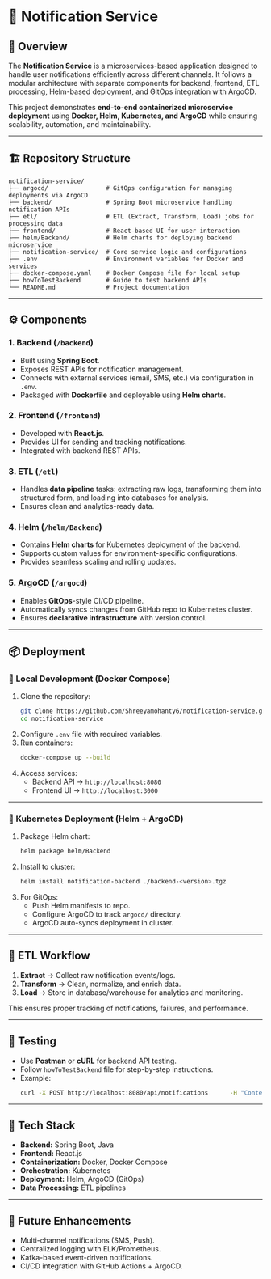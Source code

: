# 📩 Notification Service  

## 📖 Overview  
The **Notification Service** is a microservices-based application designed to handle user notifications efficiently across different channels. It follows a modular architecture with separate components for backend, frontend, ETL processing, Helm-based deployment, and GitOps integration with ArgoCD.  

This project demonstrates **end-to-end containerized microservice deployment** using **Docker, Helm, Kubernetes, and ArgoCD** while ensuring scalability, automation, and maintainability.  

---

## 🏗️ Repository Structure  

```
notification-service/
├── argocd/                # GitOps configuration for managing deployments via ArgoCD
├── backend/               # Spring Boot microservice handling notification APIs
├── etl/                   # ETL (Extract, Transform, Load) jobs for processing data
├── frontend/              # React-based UI for user interaction
├── helm/Backend/          # Helm charts for deploying backend microservice
├── notification-service/  # Core service logic and configurations
├── .env                   # Environment variables for Docker and services
├── docker-compose.yaml    # Docker Compose file for local setup
├── howToTestBackend       # Guide to test backend APIs
└── README.md              # Project documentation
```

---

## ⚙️ Components  

### 1. **Backend (`/backend`)**  
- Built using **Spring Boot**.  
- Exposes REST APIs for notification management.  
- Connects with external services (email, SMS, etc.) via configuration in `.env`.  
- Packaged with **Dockerfile** and deployable using **Helm charts**.  

### 2. **Frontend (`/frontend`)**  
- Developed with **React.js**.  
- Provides UI for sending and tracking notifications.  
- Integrated with backend REST APIs.  

### 3. **ETL (`/etl`)**  
- Handles **data pipeline** tasks: extracting raw logs, transforming them into structured form, and loading into databases for analysis.  
- Ensures clean and analytics-ready data.  

### 4. **Helm (`/helm/Backend`)**  
- Contains **Helm charts** for Kubernetes deployment of the backend.  
- Supports custom values for environment-specific configurations.  
- Provides seamless scaling and rolling updates.  

### 5. **ArgoCD (`/argocd`)**  
- Enables **GitOps**-style CI/CD pipeline.  
- Automatically syncs changes from GitHub repo to Kubernetes cluster.  
- Ensures **declarative infrastructure** with version control.  

---

## 📦 Deployment  

### 🔹 Local Development (Docker Compose)  
1. Clone the repository:  
   ```bash
   git clone https://github.com/Shreeyamohanty6/notification-service.git
   cd notification-service
   ```
2. Configure `.env` file with required variables.  
3. Run containers:  
   ```bash
   docker-compose up --build
   ```
4. Access services:  
   - Backend API → `http://localhost:8080`  
   - Frontend UI → `http://localhost:3000`  

---

### 🔹 Kubernetes Deployment (Helm + ArgoCD)  

1. Package Helm chart:  
   ```bash
   helm package helm/Backend
   ```
2. Install to cluster:  
   ```bash
   helm install notification-backend ./backend-<version>.tgz
   ```
3. For GitOps:  
   - Push Helm manifests to repo.  
   - Configure ArgoCD to track `argocd/` directory.  
   - ArgoCD auto-syncs deployment in cluster.  

---

## 🔄 ETL Workflow  

1. **Extract** → Collect raw notification events/logs.  
2. **Transform** → Clean, normalize, and enrich data.  
3. **Load** → Store in database/warehouse for analytics and monitoring.  

This ensures proper tracking of notifications, failures, and performance.  

---

## 🧪 Testing  

- Use **Postman** or **cURL** for backend API testing.  
- Follow `howToTestBackend` file for step-by-step instructions.  
- Example:  
   ```bash
   curl -X POST http://localhost:8080/api/notifications      -H "Content-Type: application/json"      -d '{"email":"test@example.com","message":"Hello World"}'
   ```

---

## 🚀 Tech Stack  

- **Backend:** Spring Boot, Java  
- **Frontend:** React.js  
- **Containerization:** Docker, Docker Compose  
- **Orchestration:** Kubernetes  
- **Deployment:** Helm, ArgoCD (GitOps)  
- **Data Processing:** ETL pipelines  

---

## 📌 Future Enhancements  

- Multi-channel notifications (SMS, Push).  
- Centralized logging with ELK/Prometheus.  
- Kafka-based event-driven notifications.  
- CI/CD integration with GitHub Actions + ArgoCD.  
